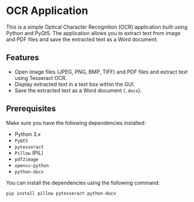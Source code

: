 # OCR Application

This is a simple Optical Character Recognition (OCR) application built using Python and PyQt5. The application allows you to extract text from image and PDF files and save the extracted text as a Word document.

## Features
- Open image files (JPEG, PNG, BMP, TIFF) and PDF files and extract text using Tesseract OCR.
- Display extracted text in a text box within the GUI.
- Save the extracted text as a Word document (`.docx`).

## Prerequisites
Make sure you have the following dependencies installed:

- Python 3.x
- `PyQt5`
- `pytesseract`
- `Pillow` (PIL)
- `pdf2image`
- `opencv-python`
- `python-docx`

You can install the dependencies using the following command:
```bash
pip install pillow pytesseract python-docx
